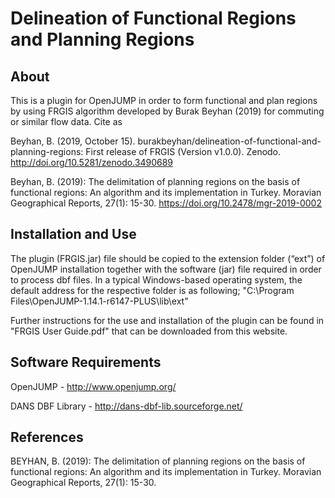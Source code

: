 # Delineation of Functional Regions and Planning Regions

## About
This is a plugin for OpenJUMP in order to form functional and plan regions by using FRGIS algorithm developed by Burak Beyhan (2019) for commuting or similar flow data. Cite as

Beyhan, B. (2019, October 15). burakbeyhan/delineation-of-functional-and-planning-regions: First release of FRGIS (Version v1.0.0). Zenodo. http://doi.org/10.5281/zenodo.3490689

Beyhan, B. (2019): The delimitation of planning regions on the basis of functional regions: An algorithm and its implementation in Turkey. Moravian Geographical Reports, 27(1): 15-30. https://doi.org/10.2478/mgr-2019-0002

## Installation and Use
The plugin (FRGIS.jar) file should be copied to the extension folder (“ext”) of OpenJUMP installation together with the software (jar) file required in order to process dbf files. In a typical Windows-based operating system, the default address for the respective folder is as following; "C:\Program Files\OpenJUMP-1.14.1-r6147-PLUS\lib\ext"

Further instructions for the use and installation of the plugin can be found in "FRGIS User Guide.pdf" that can be downloaded from this website.

## Software Requirements
OpenJUMP - http://www.openjump.org/

DANS DBF Library - http://dans-dbf-lib.sourceforge.net/

## References

BEYHAN, B. (2019): The delimitation of planning regions on the basis of functional regions: An algorithm and its implementation in Turkey. Moravian Geographical Reports, 27(1): 15-30.
